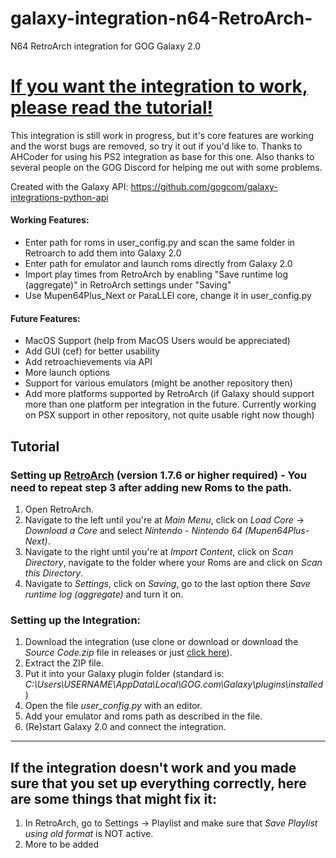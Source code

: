 # galaxy-integration-n64-RetroArch-
N64 RetroArch integration for GOG Galaxy 2.0

# [If you want the integration to work, please read the tutorial!](https://github.com/Riku55/galaxy-integration-n64-RetroArch-#tutorial)

This integration is still work in progress, but it's core features are working and the worst bugs are removed, so try it out if you'd like to.
Thanks to AHCoder for using his PS2 integration as base for this one. Also thanks to several people on the GOG Discord for helping me out with some problems.

Created with the Galaxy API: https://github.com/gogcom/galaxy-integrations-python-api

#### Working Features:
- Enter path for roms in user_config.py and scan the same folder in Retroarch to add them into Galaxy 2.0
- Enter path for emulator and launch roms directly from Galaxy 2.0
- Import play times from RetroArch by enabling "Save runtime log (aggregate)" in RetroArch settings under "Saving"
- Use Mupen64Plus_Next or ParaLLEl core, change it in user_config.py

#### Future Features:
- MacOS Support (help from MacOS Users would be appreciated)
- Add GUI (cef) for better usability
- Add retroachievements via API
- More launch options
- Support for various emulators (might be another repository then)
- Add more platforms supported by RetroArch (if Galaxy should support more than one platform per integration in the future. Currently working on PSX support in other repository, not quite usable right now though)


## Tutorial

### Setting up [RetroArch](https://retroarch.com/?page=platforms) (version 1.7.6 or higher required) - You need to repeat step 3 after adding new Roms to the path.
1. Open RetroArch.
2. Navigate to the left until you're at *Main Menu*, click on *Load Core* -> *Download a Core* and select *Nintendo - Nintendo 64 (Mupen64Plus-Next)*.
3. Navigate to the right until you're at *Import Content*, click on *Scan Directory*, navigate to the folder where your Roms are and click on *Scan this Directory*.
4. Navigate to *Settings*, click on *Saving*, go to the last option there *Save runtime log (aggregate)* and turn it on.

### Setting up the Integration:
1. Download the integration (use clone or download or download the *Source Code.zip* file in releases or just [click here](https://github.com/Riku55/galaxy-integration-n64-RetroArch-/archive/0.2.zip)).
2. Extract the ZIP file.
3. Put it into your Galaxy plugin folder (standard is: *C:\Users\USERNAME\AppData\Local\GOG.com\Galaxy\plugins\installed*)
4. Open the file *user_config.py* with an editor.
5. Add your emulator and roms path as described in the file.
6. (Re)start Galaxy 2.0 and connect the integration.
_______________________________________________________________________________________________________________________________________

## If the integration doesn't work and you made sure that you set up everything correctly, here are some things that might fix it:
1. In RetroArch, go to Settings -> Playlist and make sure that *Save Playlist using old format* is NOT active.
2. More to be added
